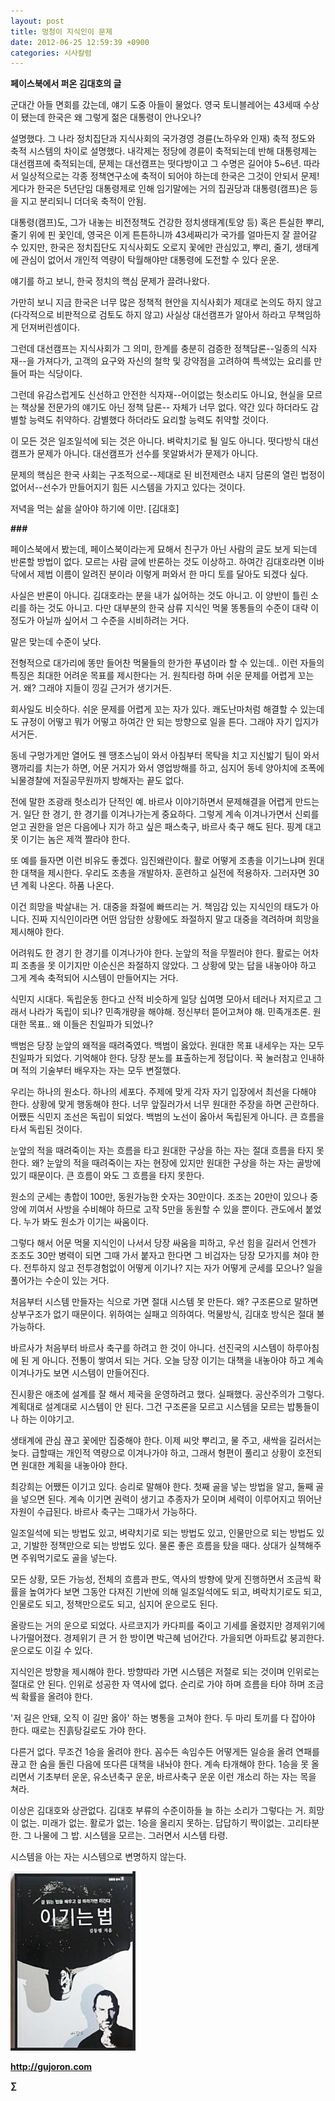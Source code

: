 ```yaml
---
layout: post
title: 멍청이 지식인이 문제
date: 2012-06-25 12:59:39 +0900
categories: 시사칼럼
---
```

  
**페이스북에서 퍼온 김대호의 글** 

군대간 아들 면회를 갔는데, 얘기 도중 아들이 물었다. 영국 토니블레어는 43세때 수상이 됐는데 한국은 왜 그렇게 젊은 대통령이 안나오나? 

설명했다. 그 나라 정치집단과 지식사회의 국가경영 경륜(노하우와 인재) 축적 정도와 축적 시스템의 차이로 설명했다. 내각제는 정당에 경륜이 축적되는데 반해 대통령제는 대선캠프에 축적되는데, 문제는 대선캠프는 떳다방이고 그 수명은 길어야 5~6년. 따라서 일상적으로는 각종 정책연구소에 축적이 되어야 하는데 한국은 그것이 안되서 문제! 게다가 한국은 5년단임 대통령제로 인해 임기말에는 거의 집권당과 대통령(캠프)은 등을 지고 분리되니 더더욱 축적이 안됨. 

대통령(캠프)도, 그가 내놓는 비전정책도 건강한 정치생태계(토양 등) 혹은 튼실한 뿌리, 줄기 위에 핀 꽃인데, 영국은 이게 튼튼하니까 43세짜리가 국가를 얼마든지 잘 끌어갈 수 있지만, 한국은 정치집단도 지식사회도 오로지 꽃에만 관심있고, 뿌리, 줄기, 생태계에 관심이 없어서 개인적 역량이 탁월해야만 대통령에 도전할 수 있다 운운. 

얘기를 하고 보니, 한국 정치의 핵심 문제가 끌려나왔다. 

가만히 보니 지금 한국은 너무 많은 정책적 현안을 지식사회가 제대로 논의도 하지 않고(다각적으로 비판적으로 검토도 하지 않고) 사실상 대선캠프가 알아서 하라고 무책임하게 던져버린셈이다. 

그런데 대선캠프는 지식사회가 그 의미, 한계를 충분히 검증한 정책담론--일종의 식자재--을 가져다가, 고객의 요구와 자신의 철학 및 강약점을 고려하여 특색있는 요리를 만들어 파는 식당이다. 

그런데 유감스럽게도 신선하고 안전한 식자재--어이없는 헛소리도 아니요, 현실을 모르는 책상물 전문가의 얘기도 아닌 정책 담론-- 자체가 너무 없다. 약간 있다 하더라도 감별할 능력도 취약하다. 감별했다 하더라도 요리할 능력도 취약할 것이다. 

이 모든 것은 일조일석에 되는 것은 아니다. 벼락치기로 될 일도 아니다. 떳다방식 대선캠프가 문제가 아니다. 대선캠프가 선수를 못알봐서가 문제가 아니다. 

문제의 핵심은 한국 사회는 구조적으로--제대로 된 비전제련소 내지 담론의 열린 법정이 없어서--선수가 만들어지기 힘든 시스템을 가지고 있다는 것이다. 

저녁을 먹는 삶을 살아야 하기에 이만. [김대호] 



**\###** 

페이스북에서 봤는데, 페이스북이라는게 묘해서 친구가 아닌 사람의 글도 보게 되는데 반론할 방법이 없다. 모르는 사람 글에 반론하는 것도 이상하고. 하여간 김대호라면 이바닥에서 제법 이름이 알려진 분이라 이렇게 퍼와서 한 마디 토를 달아도 되겠다 싶다. 

사실은 반론이 아니다. 김대호라는 분을 내가 싫어하는 것도 아니고. 이 양반이 틀린 소리를 하는 것도 아니고. 다만 대부분의 한국 삼류 지식인 먹물 똥통들의 수준이 대략 이 정도가 아닐까 싶어서 그 수준을 시비하려는 거다. 

말은 맞는데 수준이 낮다. 

전형적으로 대가리에 똥만 들어찬 먹물들의 한가한 푸념이라 할 수 있는데.. 이런 자들의 특징은 최대한 어려운 목표를 제시한다는 거. 원칙타령 하며 쉬운 문제를 어렵게 꼬는 거. 왜? 그래야 지들이 낑길 근거가 생기거든. 

회사일도 비슷하다. 쉬운 문제를 어렵게 꼬는 자가 있다. 쾌도난마처럼 해결할 수 있는데도 규정이 어떻고 뭐가 어떻고 하여간 안 되는 방향으로 일을 튼다. 그래야 자기 입지가 서거든. 

동네 구멍가게만 열어도 웬 땡초스님이 와서 아침부터 목탁을 치고 지신밟기 팀이 와서 꽹까리를 치는가 하면, 어문 거지가 와서 영업방해를 하고, 심지어 동네 양아치에 조폭에 뇌물경찰에 저질공무원까지 방해자는 끝도 없다. 

전에 말한 조광래 헛소리가 단적인 예. 바르사 이야기하면서 문제해결을 어렵게 만드는 거. 일단 한 경기, 한 경기를 이겨나가는게 중요하다. 그렇게 계속 이겨나가면서 신뢰를 얻고 권한을 얻은 다음에나 지가 하고 싶은 패스축구, 바르사 축구 해도 된다. 핑계 대고 못 이기는 놈은 제꺽 짤라야 한다. 

또 예를 들자면 이런 비유도 좋겠다. 임진왜란이다. 활로 어떻게 조총을 이기느냐며 원대한 대책을 제시한다. 우리도 조총을 개발하자. 훈련하고 실전에 적용하자. 그러자면 30년 계획 나온다. 하품 나온다. 

이건 희망을 박살내는 거. 대중을 좌절에 빠뜨리는 거. 책임감 있는 지식인의 태도가 아니다. 진짜 지식인이라면 어떤 암담한 상황에도 좌절하지 말고 대중을 격려하며 희망을 제시해야 한다. 

어려워도 한 경기 한 경기를 이겨나가야 한다. 눈앞의 적을 무찔러야 한다. 활로는 어차피 조총을 못 이기지만 이순신은 좌절하지 않았다. 그 상황에 맞는 답을 내놓아야 하고 그게 계속 축적되어 시스템이 만들어지는 거다. 

식민지 시대다. 독립운동 한다고 산적 비슷하게 일당 십여명 모아서 테러나 저지르고 그래서 나라가 독립이 되나? 민족개량을 해야해. 정신부터 뜯어고쳐야 해. 민족개조론. 원대한 목표.. 왜 이들은 친일파가 되었나? 

백범은 당장 눈앞의 왜적을 때려죽였다. 백범이 옳았다. 원대한 목표 내세우는 자는 모두 친일파가 되었다. 기억해야 한다. 당장 분노를 표출하는게 정답이다. 꾹 눌러참고 인내하며 적의 기술부터 배우자는 자는 모두 변절했다. 

우리는 하나의 원소다. 하나의 세포다. 주제에 맞게 각자 자기 입장에서 최선을 다해야 한다. 상황에 맞게 행동해야 한다. 너무 앞질러가서 너무 원대한 주장을 하면 곤란하다. 어쨌든 식민지 조선은 독립이 되었다. 백범의 노선이 옳아서 독립된게 아니다. 큰 흐름을 타서 독립된 것이다. 

눈앞의 적을 때려죽이는 자는 흐름을 타고 원대한 구상을 하는 자는 절대 흐름을 타지 못한다. 왜? 눈앞의 적을 때려죽이는 자는 현장에 있지만 원대한 구상을 하는 자는 골방에 있기 때문이다. 큰 흐름이 와도 그 흐름을 타지 못한다. 

원소의 군세는 총합이 100만, 동원가능한 숫자는 30만이다. 조조는 20만이 있으나 중앙에 끼여서 사방을 수비해야 하므로 고작 5만을 동원할 수 있을 뿐이다. 관도에서 붙었다. 누가 봐도 원소가 이기는 싸움이다. 

그렇다 해서 어문 먹물 지식인이 나서서 당장 싸움을 피하고, 우선 힘을 길러서 언젠가 조조도 30만 병력이 되면 그때 가서 붙자고 한다면 그 비겁자는 당장 모가지를 쳐야 한다. 전투하지 않고 전투경험없이 어떻게 이기나? 지는 자가 어떻게 군세를 모으나? 일을 풀어가는 수순이 있는 거다. 

처음부터 시스템 만들자는 식으로 가면 절대 시스템 못 만든다. 왜? 구조론으로 말하면 상부구조가 없기 때문이다. 위하여는 실패고 의하여다. 먹물방식, 김대호 방식은 절대 불가능하다. 

바르사가 처음부터 바르사 축구를 하려고 한 것이 아니다. 선진국의 시스템이 하루아침에 된 게 아니다. 전통이 쌓여서 되는 거다. 오늘 당장 이기는 대책을 내놓아야 하고 계속 이겨나가도 보면 시스템이 만들어진다. 

진시황은 애초에 설계를 잘 해서 제국을 운영하려고 했다. 실패했다. 공산주의가 그렇다. 계획대로 설계대로 시스템이 안 된다. 그건 구조론을 모르고 시스템을 모르는 밥통들이나 하는 이야기고. 

생태계에 관심 끊고 꽃에만 집중해야 한다. 이제 씨앗 뿌리고, 물 주고, 새싹을 길러서는 늦다. 급할때는 개인적 역량으로 이겨나가야 하고, 그래서 형편이 풀리고 상황이 호전되면 원대한 계획을 내놓아야 한다. 

최강희는 어쨌든 이기고 있다. 승리로 말해야 한다. 첫째 골을 넣는 방법을 알고, 둘째 골을 넣으면 된다. 계속 이기면 권력이 생기고 추종자가 모이며 세력이 이루어지고 뛰어난 자원이 수급된다. 바르사 축구는 그때가서 가능하다. 

일조일석에 되는 방법도 있고, 벼략치기로 되는 방법도 있고, 인물만으로 되는 방법도 있고, 기발한 정책만으로 되는 방법도 있다. 물론 좋은 흐름을 탔을 때다. 상대가 실책해주면 주워먹기로도 골을 넣는다. 

모든 상황, 모든 가능성, 전체의 흐름과 판도, 역사의 방향에 맞게 진행하면서 조금씩 확률을 높여가다 보면 그동안 다져진 기반에 의해 일조일석에도 되고, 벼락치기로도 되고, 인물로도 되고, 정책만으로도 되고, 심지어 운으로도 된다. 

올랑드는 거의 운으로 되었다. 사르코지가 카다피를 죽이고 기세를 올렸지만 경제위기에 나가떨어졌다. 경제위기 큰 거 한 방이면 박근혜 넘어간다. 가을되면 아파트값 붕괴한다. 운으로도 이길 수 있다. 

지식인은 방향을 제시해야 한다. 방향따라 가면 시스템은 저절로 되는 것이며 인위로는 절대로 안 된다. 인위로 성공한 자 역사에 없다. 순리로 가야 하며 흐름을 타야 하며 조금씩 확률을 올려야 한다. 

'저 길은 안돼, 오직 이 길만 옳아' 하는 병통을 고쳐야 한다. 두 마리 토끼를 다 잡아야 한다. 때로는 진흙탕길로도 가야 한다. 

다른거 없다. 무조건 1승을 올려야 한다. 꼼수든 속임수든 어떻게든 일승을 올려 연패를 끊고 한 숨을 돌린 다음에 또다른 대책을 내놔야 한다. 계속 타개해야 한다. 1승을 못 올리면서 기초부터 운운, 유소년축구 운운, 바르사축구 운운 이런 개소리 하는 자는 목을 쳐라. 

이상은 김대호와 상관없다. 김대호 부류의 수준이하들 늘 하는 소리가 그렇다는 거. 희망이 없는. 미래가 없는. 활로가 없는. 1승을 올리지 못하는. 답답하기 짝이없는. 고리타분한. 그 나물에 그 밥. 시스템을 모르는. 그러면서 시스템 타령. 



시스템을 아는 자는 시스템으로 변명하지 않는다. 









<a href="?mid=WaytoWin" target="_self"><img alt="0.JPG" src="files/attach/images/199/290/248/123456.JPG" width="200" height="287" /> </a>







**http://gujoron.com**  


**∑**